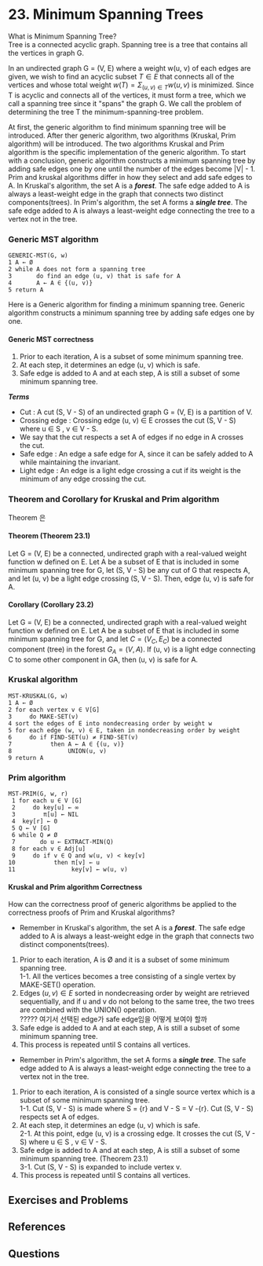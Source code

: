 
# 23. Minimum Spanning Trees

What is Minimum Spanning Tree?  
Tree is a connected acyclic graph. Spanning tree is a tree that contains all the vertices in graph G.  


In an undirected graph G = (V, E) where a weight w(u, v) of each edges are given, we wish to find an acyclic subset $T \in E$ that connects all of the vertices and whose total weight $w(T) = \Sigma_{(u, v) \in T} w(u, v)$ is minimized. Since T is acyclic and connects all of the vertices, it must form a tree, which we call a spanning tree since it "spans" the graph G. We call the problem of determining the tree T the minimum-spanning-tree problem.  


At first, the generic algorithm to find minimum spanning tree will be introduced. After ther generic algorithm, two algorithms (Kruskal, Prim algorithm) will be introduced. The two algorithms Kruskal and Prim algorithm is the specific implementation of the generic algorithm. To start with a conclusion, generic algorithm constructs a minimum spanning tree by adding safe edges one by one until the number of the edges become |V| - 1.  
Prim and kruskal algorithms differ in how they select and add safe edges to A. In Kruskal's algorithm, the set A is a ***forest***. The safe edge added to A is always a least-weight edge in the graph that connects two distinct components(trees). In Prim's algorithm, the set A forms a ***single tree***. The safe edge added to A is always a least-weight edge connecting the tree to a vertex not in the tree.  


### Generic MST algorithm  
  ```
  GENERIC-MST(G, w) 
  1 A ← Ø 
  2 while A does not form a spanning tree 
  3       do find an edge (u, v) that is safe for A
  4       A ← A ∈ {(u, v)} 
  5 return A
  ```
Here is a Generic algorithm for finding a minimum spanning tree. Generic algorithm constructs a minimum spanning tree by adding safe edges one by one. 

#### Generic MST correctness
1. Prior to each iteration, A is a subset of some minimum spanning tree.  
2. At each step, it determines an edge (u, v) which is safe.  
3. Safe edge is added to A and at each step, A is still a subset of some minimum spanning tree.  

***Terms***
* Cut : A cut (S, V - S) of an undirected graph G = (V, E) is a partition of V.  
* Crossing edge : Crossing edge (u, v) ∈ E crosses the cut (S, V - S) where u ∈ S , v ∈ V - S.  
* We say that the cut respects a set A of edges if no edge in A crosses the cut.  
* Safe edge : An edge a safe edge for A, since it can be safely added to A while maintaining the invariant.  
* Light edge : An edge is a light edge crossing a cut if its weight is the minimum of any edge crossing the cut. 


### Theorem and Corollary for Kruskal and Prim algorithm
Theorem 은 

#### Theorem (Theorem 23.1)  
Let G = (V, E) be a connected, undirected graph with a real-valued weight function w defined on E. Let A be a subset of E that is included in some minimum spanning tree for G, let (S, V - S) be any cut of G that respects A, and let (u, v) be a light edge crossing (S, V - S). Then, edge (u, v) is safe for A.

#### Corollary (Corollary 23.2)  
Let G = (V, E) be a connected, undirected graph with a real-valued weight function w defined on E. Let A be a subset of E that is included in some minimum spanning tree for G, and let $C = (V_C, E_C)$ be a connected component (tree) in the forest $G_A = (V, A)$. If (u, v) is a light edge connecting C to some other component in GA, then (u, v) is safe for A.


### Kruskal algorithm

  ```
  MST-KRUSKAL(G, w)
  1 A ← Ø 
  2 for each vertex v ∈ V[G]
  3     do MAKE-SET(v)
  4 sort the edges of E into nondecreasing order by weight w
  5 for each edge (w, v) ∈ E, taken in nondecreasing order by weight
  6     do if FIND-SET(u) ≠ FIND-SET(v)
  7           then A ← A ∈ {(u, v)} 
  8                UNION(u, v)
  9 return A
  ```


### Prim algorithm

  ```
  MST-PRIM(G, w, r) 
   1 for each u ∈ V [G] 
   2     do key[u] ← ∞
   3        π[u] ← NIL 
   4  key[r] ← 0 
   5 Q ← V [G] 
   6 while Q ≠ Ø 
   7       do u ← EXTRACT-MIN(Q) 
   8 for each v ∈ Adj[u] 
   9     do if v ∈ Q and w(u, v) < key[v] 
  10           then π[v] ← u
  11                key[v] ← w(u, v)
  ```


#### Kruskal and Prim algorithm Correctness
How can the correctness proof of generic algorithms be applied to the correctness proofs of Prim and Kruskal algorithms? 

* Remember in Kruskal's algorithm, the set A is a ***forest***. The safe edge added to A is always a least-weight edge in the graph that connects two distinct components(trees).  
1. Prior to each iteration, A is Ø and it is a subset of some minimum spanning tree.  
1-1. All the vertices becomes a tree consisting of a single vertex by MAKE-SET() operation.  
2. Edges $(u, v) \in E$ sorted in nondecreasing order by weight are retrieved sequentially, and if u and v do not belong to the same tree, the two trees are combined with the UNION() operation.  
????? 여기서 선택된 edge가 safe edge임을 어떻게 보여야 할까  
3. Safe edge is added to A and at each step, A is still a subset of some minimum spanning tree.  
4. This process is repeated until S contains all vertices.  

* Remember in Prim's algorithm, the set A forms a ***single tree***. The safe edge added to A is always a least-weight edge connecting the tree to a vertex not in the tree.  
1. Prior to each iteration, A is consisted of a single source vertex which is a subset of some minimum spanning tree.  
1-1. Cut (S, V - S) is made where S = {r} and V - S = V -{r}. Cut (S, V - S) respects set A of edges.  
2. At each step, it determines an edge (u, v) which is safe.  
2-1. At this point, edge (u, v) is a crossing edge. It crosses the cut (S, V - S) where u ∈ S , v ∈ V - S.  
3. Safe edge is added to A and at each step, A is still a subset of some minimum spanning tree. (Theorem 23.1)  
3-1. Cut (S, V - S) is expanded to include vertex v.  
4. This process is repeated until S contains all vertices.  


## Exercises and Problems

## References

## Questions
